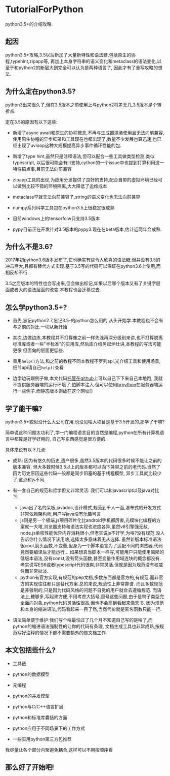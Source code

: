 # TutorialForPython

python3.5+的介绍攻略.

## 起因

python3.5+攻略,3.5以后新加了大量新特性和语法糖,包括原生的协程,typehint,zipapp等,
再加上本身字符串的语义变化和metaclass的语法变化,以至于和python2的断层大到完全可以认为是两种语言了,
因此才有了重写攻略的想法.

## 为什么定在python3.5?

python3出来很久了,但在3.5版本之前使用上与python2将差无几,3.5版本是个转折点.

定在3.5的原因有以下这些:

+ 新增了async await和原生的协程概念,不再与生成器混淆使用且无法向前兼容,
使用原生协程的异步框架和工具现在也都出现了,数量不少发展也算迅速,也已经出现了uvloop这种大规模提高异步事件循环性能的包.

+ 新增了type hint,虽然只是注释语法,但可以配合一些工具做类型检测,类似typescript,
以后很可能会有jit支持,cython的一个issue中也提到打算利用这一特性搞点事,目前无法向前兼容

+ zipapp工具的出现,为应用分发提供了良好的支持,配合自带的虚拟环境已经可以做到比较不错的环境隔离,大大降低了运维成本

+ metaclass早就无法向前兼容了,string的语义变化也无法向前兼容

+ numpy系列科学工具包在python3.5上很稳定很成熟

+ 目前windows上的tensorfolw只支持3.5版本

+ pypy目前正在开发针对3.5版本的pypy3.现在在beta版本,估计近两年会成熟.

## 为什么不是3.6?

2017年初python3.6版本发布了,它也确实有些令人欣喜的语法糖,但并没有3.5的冲击巨大,且都有替代方式实现.基于3.5写的代码可以保证在python3.6上使用,而相反却不行.

3.5之后版本的特性也会写出来,但会做出标记,如果以后哪个版本又有了关键字层面或者大的语法层面的改变,本教程也会迁移过去.

## 怎么学python3.5+?

+ 首先,忘记python2.7,忘记3.5-的python怎么用的,从头开始学.本教程也不会有与之前的对比.一切从新开始

+ 其次,边做边练,本教程并不打算像之前一样先浅再深分级别来讲,也不打算脱离标准库或者一些"半标准"的实用库,然后库介绍另起炉灶讲,本教程的写法可能更像
<python cookbook> 但面向的层面更低些.

+ 善用`help()`方法,和之前的教程不同本教程不罗列api,光介绍工具和使用场景,细节api请自己`help()`查看

+ 边学边玩跟例子做,本文代码[托管在github](https://github.com/hsz1273327/TutorialForPython3.5plus)上可以自己下下来自己本地跑,
我就不提供服务器端的运行环境了,怕脚本注入.但可以使用[brpython](http://www.brython.info/)在服务器端运行一些例子.而静态版本则放在这个网址[]




## 学了能干嘛?

python3.5+貌似没什么大公司在用,也没见啥大项目是基于3.5开发的,那学了干嘛?

简单说这种问题太功利了,学一门编程语言目的当然是编程,python在所有计算机语言中都算是好学好用的,
自己写东西感觉是很方便的.

具体来说有以下几点:

+ 成熟: 因为有悠久的历史,遗产很多,虽然3.5版本的代码很多时候不能让之前的版本兼容,
但大多数时候3.5以上的版本都可以向下兼容之前的老代码.当然了因为历史原因这些代码一般都是同步阻塞的基于线程模型,
异步工具就比较少了,这点和js不同.

+ 有一套自己的规范和哲学但又非常灵活: 我们可以和javascript以及java对比下:

    + java出了名的呆板,javadoc,设计模式,规范到千人一面,瀑布式的开发方式非常依赖架构师,用户写java没有乐趣可言
    + js则是另一个极端,js项目碎片化比android手机都厉害,光模块化编程的方案就一大堆,浏览器支持和语法实现也进度各异,虽然v8引擎强无敌,
    node.js单核性能优异内存消耗很小,但老实说js不好学,为啥?没有规范,没人告诉你什么情况下该用啥,选择太多意味着无从选择.
    虽然新版本标准语法很cool,箭头函数,不变量,但身为一个脚本语言为了适配不同的浏览器,代码竟然要编译后才能运行...
    如果想真当脚本一样写,可能用户只能使用简陋的低版本语法,没有const,没有箭头函数,甚至变量作用域连块的概念都没有.
    老实说写ES6或者typescript代码很爽,非常灵活.但就是因为规范没有权威性而非常扯淡.
    + python有官方实现,有规范的pep文档,多数东西都是官方的,有规范.而非官方的实现往往都只是替代方案.总的来说,规范性上非常靠谱.
    而且多数规范是非强制的,只是因为代码风格的问题不自觉的用户就会去遵循规范.
    而语法上,糖够多,写起来方便,不用考虑大括号,逗号这些问题,由于是鸭子类型完全面向对象,python代码灵活性很高,但也不会高到看起来像天书.
    因为规范和本身的缩进语法,代码看起来一目了然,当然代价就是匿名函数只能一行.

+ 语法简单便于维护:我们写个啥最怕过了几个月不知道自己写的是啥了,而python的缩进语法强制性的让你的代码有条理,
文档生成工具也非常成熟,按规范写好注释的情况下都不需要额外的做文档工作.

## 本文包括些什么?

+ 工具链

+ python的数据模型

+ 元编程

+ python的并发模型

+ python与C/C++语言扩展

+ python和标准库囊括的方面

+ python应用于不同场景下的工作方式

+ 一些实用python第三方包推荐

我尽量让各个部分内聚避免耦合,这样可以不用按顺序看

## 那么好了开始吧!
